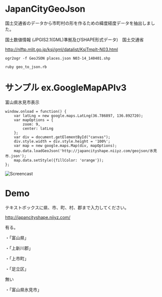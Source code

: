 # JapanCityGeoJson

国土交通省のデータから市町村の形を作るための緯度経度データを抽出しました。

国土数値情報 (JPGIS2.1(GML)準拠及びSHAPE形式データ)　国土交通省

http://nlftp.mlit.go.jp/ksj/gml/datalist/KsjTmplt-N03.html

~~~
ogr2ogr -f GeoJSON places.json N03-14_140401.shp
~~~

~~~
ruby geo_to_json.rb
~~~

# サンプル ex.GoogleMapAPIv3

富山県氷見市表示
~~~
window.onload = function() {
    var latLng = new google.maps.LatLng(36.786897, 136.892720);
    var mapOptions = {
        zoom: 9,
        center: latLng
    };
    var div = document.getElementById("canvas");
    div.style.width = div.style.height = '100%';
    var map = new google.maps.Map(div, mapOptions);
    map.data.loadGeoJson('http://japancityshape.niiyz.com/geojson/氷見市.json');
    map.data.setStyle({fillColor: 'orange'});
};
~~~

![Screencast](https://github.com/niiyz/JapanCityGeoJson/blob/master/screenshot.png)

# Demo

テキストボックスに県、市、町、村、郡まで入力してください。

http://japancityshape.niiyz.com/

有る。

・「富山県」

・「上新川郡」

・「上市町」

・「足立区」

無い

・「富山県氷見市」


